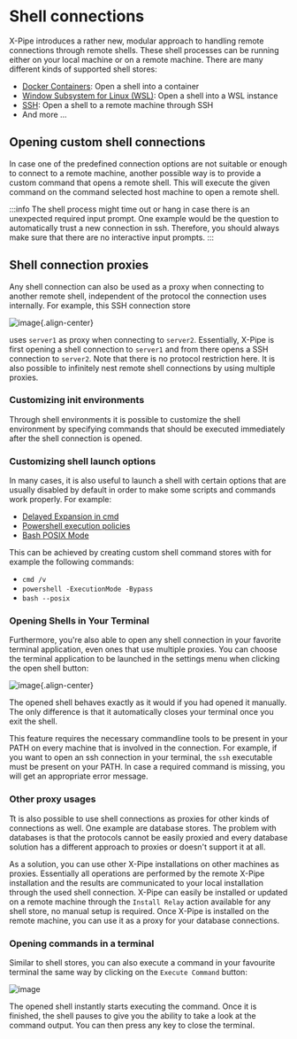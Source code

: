 # Shell connections

X-Pipe introduces a rather new, modular approach to handling remote
connections through remote shells. These shell processes can be running either on your local machine
or on a remote machine.
There are many different kinds of supported shell stores:

-   [Docker Containers](https://docs.docker.com/): Open a shell into a
    container
-   [Window Subsystem for Linux (WSL)](https://learn.microsoft.com/en-us/windows/wsl/): Open a shell
    into a WSL instance
-   [SSH](https://en.wikipedia.org/wiki/Secure_Shell): Open a shell to a
    remote machine through SSH
- And more ...

## Opening custom shell connections

In case one of the predefined connection options are not
suitable or enough to connect to a remote machine, another possible way
is to provide a custom command that opens a remote shell. This will
execute the given command on the command selected host machine to open a
remote shell.

:::info
The shell process might time out or hang in case there is an unexpected required
input prompt. One example would be the question to automatically trust a
new connection in ssh. Therefore, you should always make sure that there
are no interactive input prompts.
:::

## Shell connection proxies

Any shell connection can also be used as a proxy when connecting to another
remote shell, independent of the protocol the connection uses
internally. For example, this SSH connection store

![image](/img/ssh_proxy.png){.align-center}

uses `server1` as proxy when connecting to `server2`. Essentially,
X-Pipe is first opening a shell connection to `server1` and from there
opens a SSH connection to `server2`. Note that there is no protocol
restriction here. It is
also possible to infinitely nest remote shell connections by using
multiple proxies.

### Customizing init environments

Through shell environments it is possible to customize the
shell environment by specifying commands that should be executed
immediately after the shell connection is opened.

### Customizing shell launch options

In many cases, it is also useful to launch a shell with certain
options that are usually disabled by default in order to make some
scripts and commands work properly. For example:

-   [Delayed Expansion in
    cmd](https://ss64.com/nt/delayedexpansion.html)
-   [Powershell execution
    policies](https://learn.microsoft.com/en-us/powershell/module/microsoft.powershell.core/about/about_execution_policies?view=powershell-7.3)
-   [Bash POSIX
    Mode](https://www.gnu.org/software/bash/manual/html_node/Bash-POSIX-Mode.html)

This can be achieved by creating custom shell command stores with for
example the following commands:

-   `cmd /v`
-   `powershell -ExecutionMode -Bypass`
-   `bash --posix`

### Opening Shells in Your Terminal

Furthermore, you\'re also able to open any shell connection in your
favorite terminal application, even ones that use multiple proxies. You
can choose the terminal application to be launched in the settings menu
when clicking the open shell button:

![image](/img/shell_open_button.png){.align-center}

The opened shell behaves exactly as it would if you had opened it
manually. The only difference is that it automatically closes your
terminal once you exit the shell.

This feature requires the necessary commandline tools to be present in
your PATH on every machine that is involved in the connection. For
example, if you want to open an ssh connection in your terminal, the
`ssh` executable must be present on your PATH. In case a required
command is missing, you will get an appropriate error message.

### Other proxy usages

Tt is also possible to use shell connections
as proxies for other kinds of connections as well. One example are database stores. The
problem with databases is that the protocols cannot be easily proxied
and every database solution has a different approach to proxies or
doesn\'t support it at all.

As a solution, you can use other X-Pipe installations on other machines
as proxies. Essentially all operations are performed by the remote
X-Pipe installation and the results are communicated to your local
installation through the used shell connection. X-Pipe can easily be
installed or updated on a remote machine through the `Install Relay`
action available for any shell store, no manual setup is required. Once
X-Pipe is installed on the remote machine, you can use it as a proxy for
your database connections.

### Opening commands in a terminal

Similar to shell stores, you can also execute a command in your
favourite terminal the same way by clicking on the `Execute Command`
button:

![image](/img/command_open_button.png)

The opened shell instantly starts executing the command. Once it is
finished, the shell pauses to give you the ability to take a look at the
command output. You can then press any key to close the terminal.
